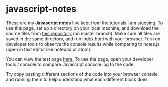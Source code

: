# javascript-notes

These are my <strong>Javascript notes</strong> I've kept from the tutorials I am studying. To use this page, set up a directory on your local machine, and download the source files from <a href=https://github.com/claudebaxter/javascript-notes title="Github Source Files"> this repository</a> (on master branch). Make sure all files are saved in the same directory, and run index.html with your browser. Turn on developer tools to observe the console results while comparing to notes.js (open in text editor like notepad or atom).


You can view the test page <a href=https://claudebaxter.github.io/javascript-notes title="Test Page"> here.</a> To use the page, open your developer tools / console to compare Javascript console log to the code.

Try copy pasting different sections of the code into your browser console and running them to help understand what each different block does.
